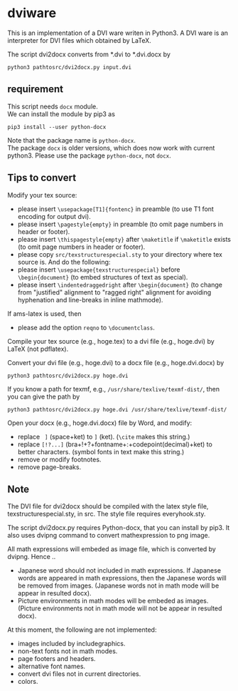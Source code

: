# dviware

This is an implementation of a DVI ware writen in Python3.
A DVI ware is an interpreter for DVI files which obtained by LaTeX.

The script dvi2docx converts from *.dvi to *.dvi.docx by
```
python3 pathtosrc/dvi2docx.py input.dvi
```

## requirement

This script needs `docx` module.  
We can install the module by pip3 as
```
pip3 install --user python-docx
```
Note that the package name is `python-docx`.  
The package `docx` is older versions, which does now work with current python3.
Please use the package `python-docx`, not `docx`.

## Tips to convert

Modify your tex source:
* please insert `\usepackage[T1]{fontenc}` in preamble (to use T1 font encoding for output dvi).
* please insert `\pagestyle{empty}` in preamble (to omit page numbers in header or footer).
* please insert `\thispagestyle{empty}` after `\maketitle` if  `\maketitle` exists  (to omit page numbers in header or footer).
* please copy `src/texstructurespecial.sty` to your directory where tex source is. And do the following:
* please insert `\usepackage{texstructurespecial}` before `\begin{document}` (to embed structures of text as special).
* please insert `\indentedraggedright` after `\begin{document}` (to change from "justified" alignment to "ragged right" alignment for avoiding hyphenation and line-breaks in inline mathmode).

If ams-latex is used, then 
* please add the option `reqno` to `\documentclass`.

Compile your tex source (e.g., hoge.tex) to a dvi file (e.g., hoge.dvi) by LaTeX (not pdflatex).

Convert your dvi file (e.g., hoge.dvi) to a docx file (e.g., hoge.dvi.docx) by
```
python3 pathtosrc/dvi2docx.py hoge.dvi
```
If you know a path for texmf, e.g., `/usr/share/texlive/texmf-dist/`, then you can give the path by
```
python3 pathtosrc/dvi2docx.py hoge.dvi /usr/share/texlive/texmf-dist/
```
Open your docx (e.g., hoge.dvi.docx) file by Word, and modify:
* replace ` ]` (space+ket) to `]` (ket). (`\cite` makes this string.)
* replace `[!?...]` (bra+!+?+fontname+:+codepoint(decimal)+ket) to better characters. (symbol fonts in text make this string.)
* remove or modify footnotes.
* remove page-breaks.

## Note

The DVI file for dvi2docx should be compiled with the latex style file,
texstructurespecial.sty, in src.
The style file requires everyhook.sty.

The script dvi2docx.py requires Python-docx, that
you can install by pip3.
It also uses dvipng command to convert mathexpression to png image.

All math expressions will embeded as image file,
which is converted by dvipng.
Hence ..
* Japanese word should not included in math expressions.
If Japanese words are appeared in math expressions,
then the Japanese words will be removed from images.
(Japanese words not in math mode will be appear in resulted docx).
* Picture environments in math modes will be embeded as images.
(Picture environments not in math mode will not be appear in resulted docx).


At this moment, the following are not implemented:
* images included by includegraphics.
* non-text fonts not in math modes.
* page footers and headers.
* alternative font names.
* convert dvi files not in current directories.
* colors.
